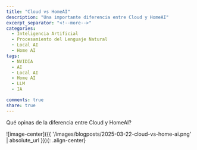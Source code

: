 ```yaml
---
title: "Cloud vs HomeAI"
description: "Una importante diferencia entre Cloud y HomeAI"
excerpt_separator: "<!--more-->"
categories:
  - Inteligencia Artificial
  - Procesamiento del Lenguaje Natural
  - Local AI
  - Home AI
tags:
  - NVIDIA
  - AI
  - Local AI
  - Home AI
  - LLM
  - IA

comments: true
share: true
---
```


Qué opinas de la diferencia entre Cloud y HomeAI?

![image-center]({{ '/images/blogposts/2025-03-22-cloud-vs-home-ai.png' | absolute_url }}){: .align-center}
